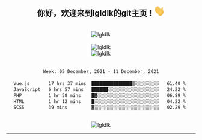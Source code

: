 <div align="center">
<h2> 你好，欢迎来到lgldlk的git主页 ! <img src="https://github.com/lgldlk/lgldlk/blob/main/gifs/Hi.gif" width="30px"></h2>
</div>

<div align="center">
 </br>
 <img src="http://aiitapp.cn:8091/?color=rgba(37,144,118,1)&shadowColor=rgba(12,16,20,1)&fontSize=120&&shadowOffsetX=9&shadowOffsetY=11" height="26px" alt="lgldlk" />
 </br>

   </br>
 <img src="https://github-readme-stats.vercel.app/api?username=lgldlk&show_icons=true&theme=gotham&locale=cn" alt="lgldlk" />
 

</br>

<img  src="http://github-readme-stats.vercel.app/api/top-langs/?username=lgldlk&show_icons=true&theme=gotham&locale=cn&layout=compact" alt="lgldlk"/>  
</br>
</br>

<!--START_SECTION:waka-->
```text
Week: 05 December, 2021 - 11 December, 2021

Vue.js       17 hrs 37 mins  ███████████████▒░░░░░░░░░   61.40 % 
JavaScript   6 hrs 57 mins   ██████░░░░░░░░░░░░░░░░░░░   24.22 % 
PHP          1 hr 58 mins    █▓░░░░░░░░░░░░░░░░░░░░░░░   06.89 % 
HTML         1 hr 12 mins    █░░░░░░░░░░░░░░░░░░░░░░░░   04.22 % 
SCSS         39 mins         ▓░░░░░░░░░░░░░░░░░░░░░░░░   02.29 % 
```
<!--END_SECTION:waka-->

 </br>
  <img src="https://visitor-badge.glitch.me/badge?page_id=lgldlk" alt="lgldlk" />

---

 

